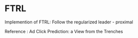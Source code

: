 # FTRLImplemention of FTRL: Follow the regularized leader - proximal Reference : Ad Click Prediction: a View from the Trenches